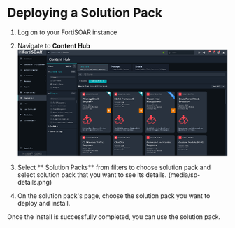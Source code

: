 # Deploying a Solution Pack

1. Log on to your FortiSOAR instance
2. Navigate to **Content Hub** 
   ![content-hub navigation menu](media/content-hub.png)
3. Select ** Solution Packs** from filters to choose solution pack and select solution pack that you want to see its details. (media/sp-details.png)  

2. On the solution pack's page, choose the solution pack you want to deploy and install.

Once the install is successfully completed, you can use the solution pack.
